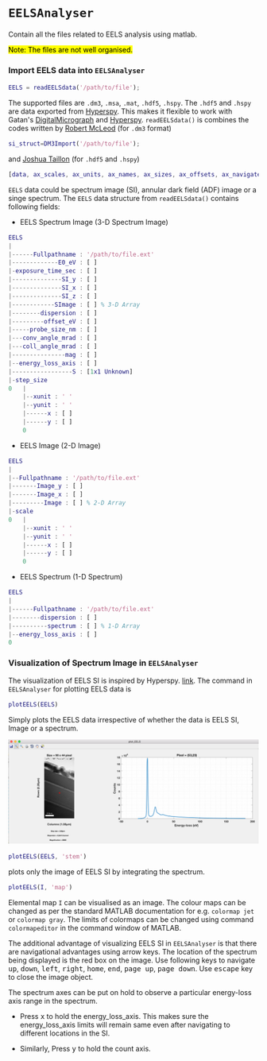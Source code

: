 # `EELSAnalyser`

Contain all the files related to EELS analysis using matlab.

<mark>Note: The files are not well organised.</mark>

### Import EELS data into `EELSAnalyser`

```MATLAB
EELS = readEELSdata('/path/to/file');
```
The supported files are `.dm3`, `.msa`, `.mat`, `.hdf5`, `.hspy`. The `.hdf5` and `.hspy` are data exported from [Hyperspy](http://hyperspy.org/). This makes it flexible to work with Gatan's [DigitalMicrograph](http://www.gatan.com/products/tem-analysis/gatan-microscopy-suite-software) and [Hyperspy](http://hyperspy.org/).
`readEELSdata()` is combines the codes written by [Robert McLeod](https://uk.mathworks.com/matlabcentral/fileexchange/29351-dm3-import-for-gatan-digital-micrograph) (for `.dm3` format)
```MATLAB
si_struct=DM3Import('/path/to/file');
```
and [Joshua Taillon](https://github.com/jat255/readHyperSpyH5) (for `.hdf5` and `.hspy`)
```MATLAB
[data, ax_scales, ax_units, ax_names, ax_sizes, ax_offsets, ax_navigates] = readHyperSpyH5('/path/to/file');
```
`EELS` data could be spectrum image (SI), annular dark field (ADF) image or a singe spectrum. The `EELS` data structure from `readEELSdata()` contains following fields:
* EELS Spectrum Image (3-D Spectrum Image)

```MATLAB
EELS
|
|------Fullpathname : '/path/to/file.ext'
|-------------E0_eV : [ ]
|-exposure_time_sec : [ ]
|--------------SI_y : [ ]
|--------------SI_x : [ ]
|--------------SI_z : [ ]
|------------SImage : [ ] % 3-D Array
|--------dispersion : [ ]
|---------offset_eV : [ ]
|-----probe_size_nm : [ ]
|---conv_angle_mrad : [ ]
|---coll_angle_mrad : [ ]
|---------------mag : [ ]
|--energy_loss_axis : [ ]
|-----------------S : [1x1 Unknown]
|-step_size
0   |
    |--xunit : ' '
    |--yunit : ' '
    |------x : [ ]
    |------y : [ ]
    0
```

* EELS Image (2-D Image)
```MATLAB
EELS
|
|--Fullpathname : '/path/to/file.ext'
|-------Image_y : [ ]
|-------Image_x : [ ]
|---------Image : [ ] % 2-D Array
|-scale
0   |
    |--xunit : ' '
    |--yunit : ' '
    |------x : [ ]
    |------y : [ ]
    0
```
* EELS Spectrum (1-D Spectrum)

```MATLAB
EELS
|
|------Fullpathname : '/path/to/file.ext'
|--------dispersion : [ ]
|----------spectrum : [ ] % 1-D Array
|--energy_loss_axis : [ ]
0   
```
### Visualization of Spectrum Image in  `EELSAnalyser`
The visualization of EELS SI is inspired by Hyperspy. [link](http://hyperspy.org/hyperspy-doc/current/user_guide/visualisation.html). The command in `EELSAnalyser` for plotting EELS data is

```MATLAB
plotEELS(EELS)
```
Simply plots the EELS data irrespective of whether the data is EELS SI, Image or a spectrum.

![SImage](images/SImage.png?raw=true)

```MATLAB
plotEELS(EELS, 'stem')
```
plots only the image of EELS SI by integrating the spectrum.

```MATLAB
plotEELS(I, 'map')
```
Elemental map `I` can be visualised as an image. The colour maps can be changed as per the standard MATLAB documentation for e.g. `colormap jet` or `colormap gray`. The limits of colormaps can be changed using command `colormapeditor` in the command window of MATLAB.

The additional advantage of visualizing EELS SI in `EELSAnalyser` is that there are navigational advantages using arrow keys. The location of the spectrum being displayed is the red box on the image. Use following keys to navigate <kbd>up</kbd>, <kbd>down</kbd>, <kbd>left</kbd>, <kbd>right</kbd>, <kbd>home</kbd>, <kbd>end</kbd>, <kbd>page up</kbd>, <kbd>page down</kbd>. Use <kbd>escape</kbd> key to close the image object.

The spectrum axes can be put on hold to observe a particular energy-loss axis range in the spectrum.

* Press <kbd>x</kbd> to hold the energy_loss_axis. This makes sure the energy_loss_axis limits will remain same even after navigating to different locations in the SI.

* Similarly, Press <kbd>y</kbd> to hold the count axis.
